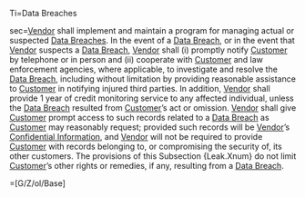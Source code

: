 Ti=Data Breaches

sec=<a href='#Def.Vendor.sec' class='definedterm'>Vendor</a> shall implement and maintain a program for managing actual or suspected <a href='#Def.Data_Breach.sec' class='definedterm'>Data Breaches</a>. In the event of a <a href='#Def.Data_Breach.sec' class='definedterm'>Data Breach</a>, or in the event that <a href='#Def.Vendor.sec' class='definedterm'>Vendor</a> suspects a <a href='#Def.Data_Breach.sec' class='definedterm'>Data Breach</a>, <a href='#Def.Vendor.sec' class='definedterm'>Vendor</a> shall (i) promptly notify <a href='#Def.Customer.sec' class='definedterm'>Customer</a> by telephone or in person and (ii) cooperate with <a href='#Def.Customer.sec' class='definedterm'>Customer</a> and law enforcement agencies, where applicable, to investigate and resolve the <a href='#Def.Data_Breach.sec' class='definedterm'>Data Breach</a>, including without limitation by providing reasonable assistance to <a href='#Def.Customer.sec' class='definedterm'>Customer</a> in notifying injured third parties. In addition, <a href='#Def.Vendor.sec' class='definedterm'>Vendor</a> shall provide 1 year of credit monitoring service to any affected individual, unless the <a href='#Def.Data_Breach.sec' class='definedterm'>Data Breach</a> resulted from <a href='#Def.Customer.sec' class='definedterm'>Customer</a>’s act or omission. <a href='#Def.Vendor.sec' class='definedterm'>Vendor</a> shall give <a href='#Def.Customer.sec' class='definedterm'>Customer</a> prompt access to such records related to a <a href='#Def.Data_Breach.sec' class='definedterm'>Data Breach</a> as <a href='#Def.Customer.sec' class='definedterm'>Customer</a> may reasonably request; provided such records will be <a href='#Def.Vendor.sec' class='definedterm'>Vendor</a>’s <a href='#Def.Confidential_Information.sec' class='definedterm'>Confidential Information</a>, and <a href='#Def.Vendor.sec' class='definedterm'>Vendor</a> will not be required to provide <a href='#Def.Customer.sec' class='definedterm'>Customer</a> with records belonging to, or compromising the security of, its other customers. The provisions of this Subsection {Leak.Xnum} do not limit <a href='#Def.Customer.sec' class='definedterm'>Customer</a>’s other rights or remedies, if any, resulting from a <a href='#Def.Data_Breach.sec' class='definedterm'>Data Breach</a>.

=[G/Z/ol/Base]

